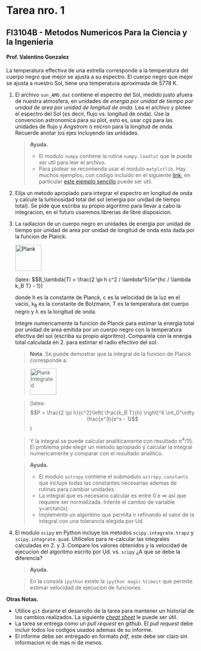# Tarea nro. 1
## FI3104B - Metodos Numericos Para la Ciencia y la Ingenieria
#### Prof. Valentino Gonzalez

La temperatura effectiva de una estrella corresponde a la temperatura del cuerpo negro que mejor se ajusta a su espectro.
El cuerpo negro que mejor se ajusta a nuestro Sol, tiene una temperatura aproximada de 5778 K.

1. El archivo `sun_AMO.dat` contiene el espectro del Sol, medido justo afuera de nuestra atmosfera, en unidades de *energia
por unidad de tiempo por unidad de area por unidad de longitud de onda*. Lea el archivo y plotee el espectro del Sol (es
decir, flujo vs. longitud de onda). Use la convencion astronomica para su plot, esto es, usar *cgs* para las unidades de flujo
y *Angstrom* o *micron* para la longitud de onda. Recuerde anotar los ejes incluyendo las unidades.

	> __Ayuda.__
	>- El modulo `numpy` contiene la rutina `numpy.loadtxt` que le puede ser util para leer el archivo.
	>- Para plotear se recomienda usar el modulo `matplotlib`. Hay muchos ejemplos, con codigo incluido en el siguiente
	[link](http://matplotlib.org/gallery.html), en particular [este ejemplo sencillo](http://matplotlib.org/examples/pylab_examples/simple_plot.html)
	puede ser util.

2. Elija un metodo apropiado para integrar el espectro en longitud de onda y calcule la luminosidad total del sol (energia
 por unidad de tiempo total). Se pide que escriba su propio algoritmo para llevar a cabo la integracion, en el futuro usaremos
 librerias de libre disposicion.

3. La radiacion de un cuerpo negro en unidades de energia por unidad de tiempo por unidad de area por unidad de longitud
de onda esta dada por la funcion de Planck:

	<img src='eqs/planck.png' alt='Plank' height='70'>

	(latex: $$B_\lambda(T) = \frac{2 \pi h c^2 / \lambda^5}{e^{hc / \lambda k_B T} - 1})

	donde h es la constante de Planck, c es la velocidad de la luz en el vacio, k<sub>B</sub> es la constante de Bolzmann,
	T es la temperatura del cuerpo negro y &lambda; es la longitud de onda.

	Integre numericamente la funcion de Planck para estimar la energia total por unidad de area emitida por un cuerpo negro
	con la temperatura efectiva del sol (escriba su propio algoritmo). Comparela con la energia total calculada en 2. para
	estimar el radio efectivo del sol.

	>__Nota__. Se puede demostrar que la integral de la funcion de Planck corresponde a:

	><img src='eqs/planck_integrated.png' alt='Plank Integrated' height='70'>

	>(latex: $$P = \frac{2 \pi h}{c^2}\left( \frac{k_B T}{h} \right)^4 \int_0^\infty \frac{x^3}{e^x - 1}$$)

	>Y la integral se puede calcular analiticamente con resultado &pi;<sup>4</sup>/15. El problema pide elegir un metodo
	apropiado y calcular la integral numericamente y comparar con el resultado analitico.

	>__Ayuda.__
	>- El modulo `astropy` contiene el submodulo `astropy.constants` que incluye todas las constantes necesarias ademas de rutinas para cambiar unidades.
	>- La integral que es necesario calcular es entre 0 e &infin; asi que requiere ser normalizada. Intente el cambio de variable y=arctan(x).
	>- Implemente un algoritmo que permita ir refinando el valor de la integral con una tolerancia elegida por Ud.

4. El modulo `scipy` en Python incluye los metodos `scipy.integrate.trapz` y `scipy.integrate.quad`. Utilicelos para re-calcular
 las integrales calculadas en 2. y 3. Compare los valores obtenidos y la velocidad de ejecucion del algoritmo escrito por
 Ud. vs. `scipy` ¿A que se debe la diferencia?

	>__Ayuda.__

	>En la consola `ipython` existe la `ipython magic` `%timeit` que permite estimar velocidad de ejecucion de funciones.


__Otras Notas.__
- Utilice `git` durante el desarrollo de la tarea para mantener un historial de los cambios realizados. La siguiente
[*cheat sheet*](https://education.github.com/git-cheat-sheet-education.pdf) le puede ser útil.
- La tarea se entrega como un *pull request* en github. El *pull request* debe incluir todos los codigos usados ademas de su informe.
- El informe debe ser entregado en formato *pdf*, este debe ser claro sin informacion ni de mas ni de menos.
